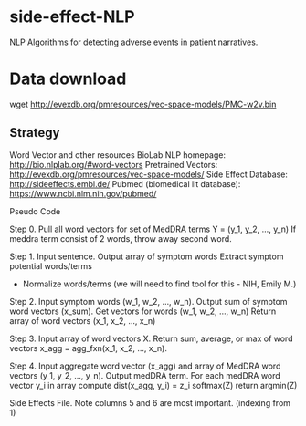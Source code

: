 # side-effect-NLP
NLP Algorithms for detecting adverse events in patient narratives.

# Data download
wget http://evexdb.org/pmresources/vec-space-models/PMC-w2v.bin

## Strategy
Word Vector and other resources
BioLab NLP homepage: http://bio.nlplab.org/#word-vectors
Pretrained Vectors: http://evexdb.org/pmresources/vec-space-models/
Side Effect Database: http://sideeffects.embl.de/
Pubmed (biomedical lit database): https://www.ncbi.nlm.nih.gov/pubmed/

Pseudo Code

Step 0.
Pull all word vectors for set of MedDRA terms Y = (y_1, y_2, …, y_n)
If meddra term consist of 2 words, throw away second word.

Step 1. Input sentence. Output array of symptom words
Extract symptom potential words/terms
- Normalize words/terms (we will need to find tool for this - NIH, Emily M.)

Step 2. Input symptom words (w_1, w_2, …, w_n).  Output sum of symptom word vectors (x_sum).
Get vectors for words (w_1, w_2, …, w_n)
Return array of word vectors (x_1, x_2, …, x_n)

Step 3.  Input array of word vectors X.  Return sum, average, or max of word vectors x_agg = agg_fxn(x_1, x_2, …, x_n).


Step 4. Input aggregate word vector (x_agg) and array of MedDRA word vectors (y_1, y_2, …, y_n).  Output medDRA term.
For each medDRA word vector y_i in array
compute dist(x_agg, y_i) = z_i
softmax(Z)
return argmin(Z)

Side Effects File.
Note columns 5 and 6 are most important. (indexing from 1)
